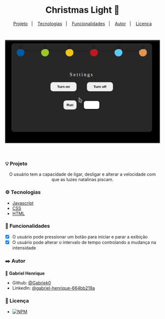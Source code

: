 <h1 align="center"> Christmas Light 🎄 </h1>

<p align="center">
  <a href="#-projeto">Projeto</a>&nbsp;&nbsp;&nbsp;|&nbsp;&nbsp;&nbsp;
  <a href="#%EF%B8%8F-tecnologias">Tecnologias</a>&nbsp;&nbsp;&nbsp;|&nbsp;&nbsp;&nbsp;
  <a href="#-funcionalidades">Funcionalidades</a>&nbsp;&nbsp;&nbsp;|&nbsp;&nbsp;&nbsp;
  <a href="#%EF%B8%8F-autor">Autor</a>&nbsp;&nbsp;&nbsp;|&nbsp;&nbsp;&nbsp;
  <a href="#-licen%C3%A7a">Licença</a>
</p>

</br>

<p align="center">
  <img src="src/img/christmas-light.gif">
</p>

</br>

### 💡 Projeto

<p align='center'>O usuário tem a capacidade de ligar, desligar e alterar a velocidade com que as luzes natalinas piscam.</p>

### ⚙️ Tecnologias

- [Javascript](https://developer.mozilla.org/pt-BR/docs/Web/JavaScript)
- [CSS](https://developer.mozilla.org/pt-BR/docs/Web/CSS)
- [HTML](https://developer.mozilla.org/pt-BR/docs/Web/HTML)

### 🔨 Funcionalidades

- [x] O usuário pode pressionar um botão para iniciar e parar a exibição
- [x] O usuário pode alterar o intervalo de tempo controlando a mudança na intensidade

### ✒️ Autor

👤 **Gabriel Henrique**

- Github: [@Gabriek0](https://github.com/Gabriek0)
- LinkedIn: [@gabriel-henrique-664bb219a](https://www.linkedin.com/in/gabriel-henrique-664bb219a/)

### 📜 Licença

- [![NPM](https://img.shields.io/github/license/Gabriek0/christmas-lights)](https://github.com/Gabriek0/christmas-lights/blob/main/LICENSE)
